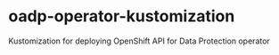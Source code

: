 # oadp-operator-kustomization
Kustomization for deploying OpenShift API for Data Protection operator
